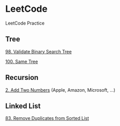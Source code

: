 # LeetCode
LeetCode Practice

## Tree
[98. Validate Binary Search Tree](https://leetcode.com/problems/validate-binary-search-tree/description/)

[100. Same Tree](https://leetcode.com/problems/same-tree/description/)

## Recursion
[2. Add Two Numbers](https://leetcode.com/problems/add-two-numbers/description/) (Apple, Amazon, Microsoft, …)

## Linked List
[83. Remove Duplicates from Sorted List](https://leetcode.com/problems/remove-duplicates-from-sorted-list/description/)